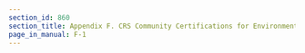 ```yaml
---
section_id: 860
section_title: Appendix F. CRS Community Certifications for Environmental and Historic Preservation
page_in_manual: F-1
---
```

